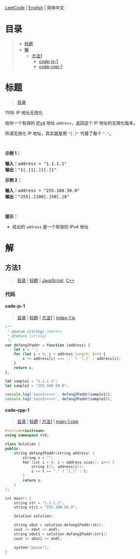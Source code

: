 [LeetCode](../README.CN.md) | [English](./README.md) | 简体中文

# 目录

>- [标题](#标题)
>- [解](#解)
>    - [方法1](#方法1)
>        - [code-js-1](#code-js-1)
>        - [code-cpp-1](#code-cpp-1)

# 标题

>[目录](#目录)

1108.&nbsp;IP 地址无效化

<p>给你一个有效的 <a href="https://baike.baidu.com/item/IPv4" target="_blank">IPv4</a> 地址&nbsp;<code>address</code>，返回这个 IP 地址的无效化版本。</p>

<p>所谓无效化&nbsp;IP 地址，其实就是用&nbsp;<code>&quot;[.]&quot;</code>&nbsp;代替了每个 <code>&quot;.&quot;</code>。</p>

<p>&nbsp;</p>

<p><strong>示例 1：</strong></p>

<pre><strong>输入：</strong>address = &quot;1.1.1.1&quot;
<strong>输出：</strong>&quot;1[.]1[.]1[.]1&quot;
</pre>

<p><strong>示例 2：</strong></p>

<pre><strong>输入：</strong>address = &quot;255.100.50.0&quot;
<strong>输出：</strong>&quot;255[.]100[.]50[.]0&quot;
</pre>

<p>&nbsp;</p>

<p><strong>提示：</strong></p>

<ul>
	<li>给出的&nbsp;<code>address</code>&nbsp;是一个有效的 IPv4 地址</li>
</ul>


# 解

## 方法1

>[目录](#目录) | [标题](#标题) | [JavaScript](#code-js-1), [C++](#code-cpp-1)

### 代码

#### code-js-1

>[目录](#目录) | [标题](#标题) | [方法1](#方法1) | [index-1.js](./index-1.js "index-1.js")

```JavaScript
/**
 * @param {string} address
 * @return {string}
 */
var defangIPaddr = function (address) {
    let s = '';
    for (let i = 0; i < address.length; i++) {
        s += address[i] === '.' ? '[.]' : address[i];
    }
    return s;
};

let sample1 = "1.1.1.1";
let sample2 = "255.100.50.0";

console.log('zain1>>>>>', defangIPaddr(sample1));
console.log('zain2>>>>>', defangIPaddr(sample2));

```

#### code-cpp-1

>[目录](#目录) | [标题](#标题) | [方法1](#方法1) | [main-1.cpp](./main-1.cpp "main-1.cpp")

```C++
#include<iostream>
using namespace std;

class Solution {
public:
    string defangIPaddr(string address) {
        string s = "";
        for (int i = 0; i < address.size(); i++) {
            string t(1, address[i]);
            s += t == "." ? "[.]" : t;
        }
        return s;
    }
};

int main() {
    string str = "1.1.1.1";
    string str1 = "255.100.50.0";

    Solution solution;

    string sOut = solution.defangIPaddr(str);
    cout << sOut << endl;
    string sOut1 = solution.defangIPaddr(str1);
    cout << sOut1 << endl;

    system("pause");
}
```


